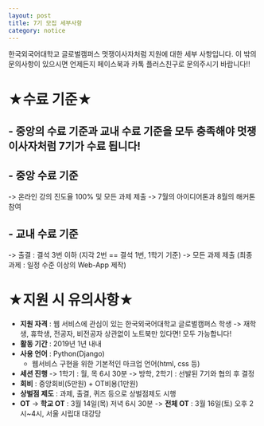 ```yaml
---
layout: post
title: 7기 모집 세부사항
category: notice
---
```


한국외국어대학교 글로벌캠퍼스 멋쟁이사자처럼 지원에 대한 세부 사항입니다. 
이 밖의 문의사항이 있으시면 언제든지 페이스북과 카톡 플러스친구로 문의주시기 바랍니다!!

★수료 기준★
=============
## - 중앙의 수료 기준과 교내 수료 기준을 모두 충족해야 멋쟁이사자처럼 7기가 수료 됩니다!
## - 중앙 수료 기준
   -> 온라인 강의 진도율 100% 및 모든 과제 제출
   -> 7월의 아이디어톤과 8월의 해커톤 참여
## - 교내 수료 기준 
   -> 출결 : 결석 3번 이하 (지각 2번 == 결석 1번, 1학기 기준)
   -> 모든 과제 제출 (최종 과제 : 일정 수준 이상의 Web-App 제작)


★지원 시 유의사항★
=============
- **지원 자격** : 웹 서비스에 관심이 있는 한국외국어대학교 글로벌캠퍼스 학생
   -> 재학생, 휴학생, 전공자, 비전공자 상관없이 노트북만 있다면! 모두 가능합니다!
- **활동 기간** : 2019년 1년 내내
- **사용 언어** : Python(Django) 
   + 웹서비스 구현을 위한 기본적인 마크업 언어(html, css 등)
- **세션 진행**
      -> 1학기 : 월, 목 6시 30분
       -> 방학, 2학기 : 선발된 7기와 협의 후 결정
- **회비** : 중앙회비(5만원) + OT비용(1만원)
- **상벌점 제도** : 과제, 출결, 퀴즈 등으로 상벌점제도 시행
- **OT** 
   -> **학교 OT** : 3월 14일(목) 저녁 6시 30분
   -> **전체 OT** : 3월 16일(토) 오후 2시~4시, 서울 시립대 대강당
   

